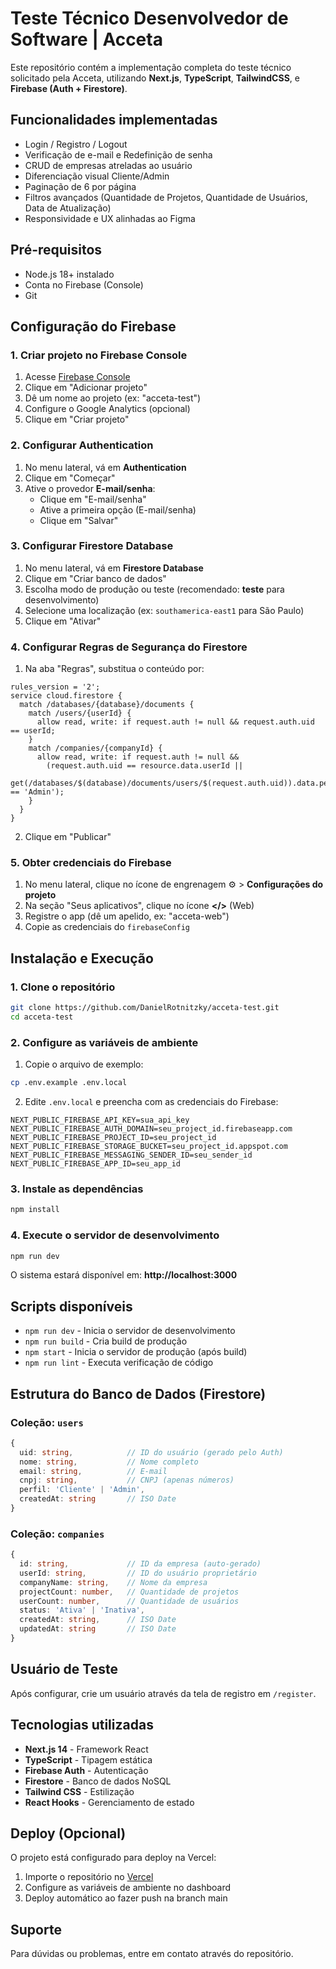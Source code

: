 ﻿# Teste Técnico Desenvolvedor de Software | Acceta

Este repositório contém a implementação completa do teste técnico solicitado pela Acceta, utilizando **Next.js**, **TypeScript**, **TailwindCSS**, e **Firebase (Auth + Firestore)**.

## Funcionalidades implementadas
- Login / Registro / Logout
- Verificação de e-mail e Redefinição de senha
- CRUD de empresas atreladas ao usuário
- Diferenciação visual Cliente/Admin
- Paginação de 6 por página
- Filtros avançados (Quantidade de Projetos, Quantidade de Usuários, Data de Atualização)
- Responsividade e UX alinhadas ao Figma

## Pré-requisitos

- Node.js 18+ instalado
- Conta no Firebase (Console)
- Git

## Configuração do Firebase

### 1. Criar projeto no Firebase Console

1. Acesse [Firebase Console](https://console.firebase.google.com/)
2. Clique em "Adicionar projeto"
3. Dê um nome ao projeto (ex: "acceta-test")
4. Configure o Google Analytics (opcional)
5. Clique em "Criar projeto"

### 2. Configurar Authentication

1. No menu lateral, vá em **Authentication**
2. Clique em "Começar"
3. Ative o provedor **E-mail/senha**:
   - Clique em "E-mail/senha"
   - Ative a primeira opção (E-mail/senha)
   - Clique em "Salvar"

### 3. Configurar Firestore Database

1. No menu lateral, vá em **Firestore Database**
2. Clique em "Criar banco de dados"
3. Escolha modo de produção ou teste (recomendado: **teste** para desenvolvimento)
4. Selecione uma localização (ex: `southamerica-east1` para São Paulo)
5. Clique em "Ativar"

### 4. Configurar Regras de Segurança do Firestore

1. Na aba "Regras", substitua o conteúdo por:

```
rules_version = '2';
service cloud.firestore {
  match /databases/{database}/documents {
    match /users/{userId} {
      allow read, write: if request.auth != null && request.auth.uid == userId;
    }
    match /companies/{companyId} {
      allow read, write: if request.auth != null && 
        (request.auth.uid == resource.data.userId || 
         get(/databases/$(database)/documents/users/$(request.auth.uid)).data.perfil == 'Admin');
    }
  }
}
```

2. Clique em "Publicar"

### 5. Obter credenciais do Firebase

1. No menu lateral, clique no ícone de engrenagem ⚙️ > **Configurações do projeto**
2. Na seção "Seus aplicativos", clique no ícone **</>** (Web)
3. Registre o app (dê um apelido, ex: "acceta-web")
4. Copie as credenciais do `firebaseConfig`

## Instalação e Execução

### 1. Clone o repositório

```bash
git clone https://github.com/DanielRotnitzky/acceta-test.git
cd acceta-test
```

### 2. Configure as variáveis de ambiente

1. Copie o arquivo de exemplo:
```bash
cp .env.example .env.local
```

2. Edite `.env.local` e preencha com as credenciais do Firebase:

```env
NEXT_PUBLIC_FIREBASE_API_KEY=sua_api_key
NEXT_PUBLIC_FIREBASE_AUTH_DOMAIN=seu_project_id.firebaseapp.com
NEXT_PUBLIC_FIREBASE_PROJECT_ID=seu_project_id
NEXT_PUBLIC_FIREBASE_STORAGE_BUCKET=seu_project_id.appspot.com
NEXT_PUBLIC_FIREBASE_MESSAGING_SENDER_ID=seu_sender_id
NEXT_PUBLIC_FIREBASE_APP_ID=seu_app_id
```

### 3. Instale as dependências

```bash
npm install
```

### 4. Execute o servidor de desenvolvimento

```bash
npm run dev
```

O sistema estará disponível em: **http://localhost:3000**

## Scripts disponíveis

- `npm run dev` - Inicia o servidor de desenvolvimento
- `npm run build` - Cria build de produção
- `npm start` - Inicia o servidor de produção (após build)
- `npm run lint` - Executa verificação de código

## Estrutura do Banco de Dados (Firestore)

### Coleção: `users`
```typescript
{
  uid: string,            // ID do usuário (gerado pelo Auth)
  nome: string,           // Nome completo
  email: string,          // E-mail
  cnpj: string,           // CNPJ (apenas números)
  perfil: 'Cliente' | 'Admin',
  createdAt: string       // ISO Date
}
```

### Coleção: `companies`
```typescript
{
  id: string,             // ID da empresa (auto-gerado)
  userId: string,         // ID do usuário proprietário
  companyName: string,    // Nome da empresa
  projectCount: number,   // Quantidade de projetos
  userCount: number,      // Quantidade de usuários
  status: 'Ativa' | 'Inativa',
  createdAt: string,      // ISO Date
  updatedAt: string       // ISO Date
}
```

## Usuário de Teste

Após configurar, crie um usuário através da tela de registro em `/register`.

## Tecnologias utilizadas

- **Next.js 14** - Framework React
- **TypeScript** - Tipagem estática
- **Firebase Auth** - Autenticação
- **Firestore** - Banco de dados NoSQL
- **Tailwind CSS** - Estilização
- **React Hooks** - Gerenciamento de estado

## Deploy (Opcional)

O projeto está configurado para deploy na Vercel:

1. Importe o repositório no [Vercel](https://vercel.com)
2. Configure as variáveis de ambiente no dashboard
3. Deploy automático ao fazer push na branch main

## Suporte

Para dúvidas ou problemas, entre em contato através do repositório.
